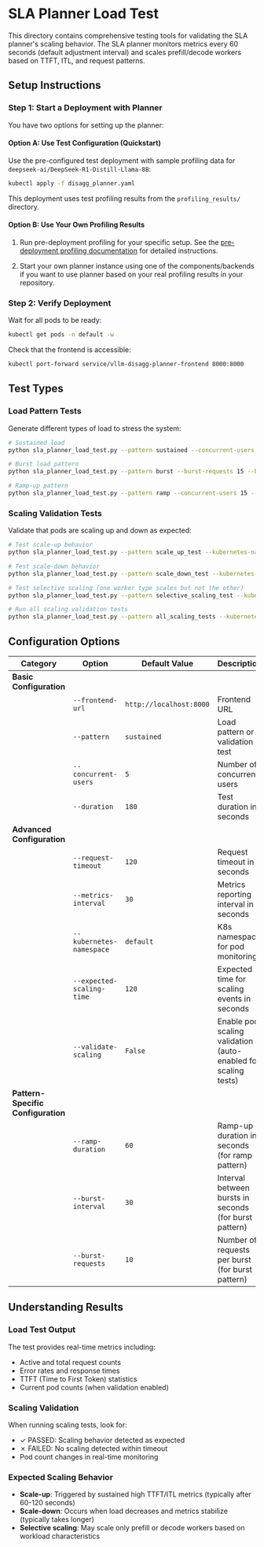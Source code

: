 <!--
SPDX-FileCopyrightText: Copyright (c) 2025 NVIDIA CORPORATION & AFFILIATES.
All rights reserved.
SPDX-License-Identifier: Apache-2.0
-->

# SLA Planner Load Test

This directory contains comprehensive testing tools for validating the SLA planner's scaling behavior.
The SLA planner monitors metrics every 60 seconds (default adjustment interval) and scales
prefill/decode workers based on TTFT, ITL, and request patterns.

## Setup Instructions

### Step 1: Start a Deployment with Planner

You have two options for setting up the planner:

#### Option A: Use Test Configuration (Quickstart)

Use the pre-configured test deployment with sample profiling data for `deepseek-ai/DeepSeek-R1-Distill-Llama-8B`:

```bash
kubectl apply -f disagg_planner.yaml
```

This deployment uses test profiling results from the `profiling_results/` directory.

#### Option B: Use Your Own Profiling Results

1. Run pre-deployment profiling for your specific setup. See the [pre-deployment profiling documentation](../../docs/architecture/pre_deployment_profiling.md) for detailed instructions.

2. Start your own planner instance using one of the components/backends if you want to use planner based on your real profiling results in your repository.

### Step 2: Verify Deployment

Wait for all pods to be ready:

```bash
kubectl get pods -n default -w
```

Check that the frontend is accessible:

```bash
kubectl port-forward service/vllm-disagg-planner-frontend 8000:8000
```

## Test Types

### Load Pattern Tests

Generate different types of load to stress the system:

```bash
# Sustained load
python sla_planner_load_test.py --pattern sustained --concurrent-users 10 --duration 300

# Burst load pattern
python sla_planner_load_test.py --pattern burst --burst-requests 15 --burst-interval 30 --duration 300

# Ramp-up pattern
python sla_planner_load_test.py --pattern ramp --concurrent-users 15 --ramp-duration 60 --duration 300
```

### Scaling Validation Tests

Validate that pods are scaling up and down as expected:

```bash
# Test scale-up behavior
python sla_planner_load_test.py --pattern scale_up_test --kubernetes-namespace default

# Test scale-down behavior
python sla_planner_load_test.py --pattern scale_down_test --kubernetes-namespace default

# Test selective scaling (one worker type scales but not the other)
python sla_planner_load_test.py --pattern selective_scaling_test --kubernetes-namespace default

# Run all scaling validation tests
python sla_planner_load_test.py --pattern all_scaling_tests --kubernetes-namespace default
```

## Configuration Options

| Category | Option | Default Value | Description |
|----------|---------|---------------|-------------|
| **Basic Configuration** | | | |
| | `--frontend-url` | `http://localhost:8000` | Frontend URL |
| | `--pattern` | `sustained` | Load pattern or validation test |
| | `--concurrent-users` | `5` | Number of concurrent users |
| | `--duration` | `180` | Test duration in seconds |
| **Advanced Configuration** | | | |
| | `--request-timeout` | `120` | Request timeout in seconds |
| | `--metrics-interval` | `30` | Metrics reporting interval in seconds |
| | `--kubernetes-namespace` | `default` | K8s namespace for pod monitoring |
| | `--expected-scaling-time` | `120` | Expected time for scaling events in seconds |
| | `--validate-scaling` | `False` | Enable pod scaling validation (auto-enabled for scaling tests) |
| **Pattern-Specific Configuration** | | | |
| | `--ramp-duration` | `60` | Ramp-up duration in seconds (for ramp pattern) |
| | `--burst-interval` | `30` | Interval between bursts in seconds (for burst pattern) |
| | `--burst-requests` | `10` | Number of requests per burst (for burst pattern) |

## Understanding Results

### Load Test Output

The test provides real-time metrics including:
- Active and total request counts
- Error rates and response times
- TTFT (Time to First Token) statistics
- Current pod counts (when validation enabled)

### Scaling Validation

When running scaling tests, look for:
- ✓ PASSED: Scaling behavior detected as expected
- ✗ FAILED: No scaling detected within timeout
- Pod count changes in real-time monitoring

### Expected Scaling Behavior

- **Scale-up**: Triggered by sustained high TTFT/ITL metrics (typically after 60-120 seconds)
- **Scale-down**: Occurs when load decreases and metrics stabilize (typically takes longer)
- **Selective scaling**: May scale only prefill or decode workers based on workload characteristics
